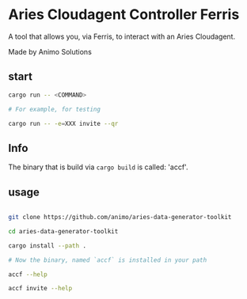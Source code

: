 # Aries Cloudagent Controller Ferris

A tool that allows you, via Ferris, to interact with an Aries Cloudagent.

Made by Animo Solutions

## start

```bash
cargo run -- <COMMAND>

# For example, for testing

cargo run -- -e=XXX invite --qr
```

## Info

The binary that is build via `cargo build` is called: 'accf'.

## usage

```bash

git clone https://github.com/animo/aries-data-generator-toolkit

cd aries-data-generator-toolkit

cargo install --path .

# Now the binary, named `accf` is installed in your path

accf --help

accf invite --help
```
